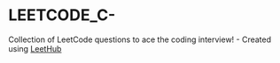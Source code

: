 # LEETCODE_C-
Collection of LeetCode questions to ace the coding interview! - Created using [LeetHub](https://github.com/QasimWani/LeetHub)
